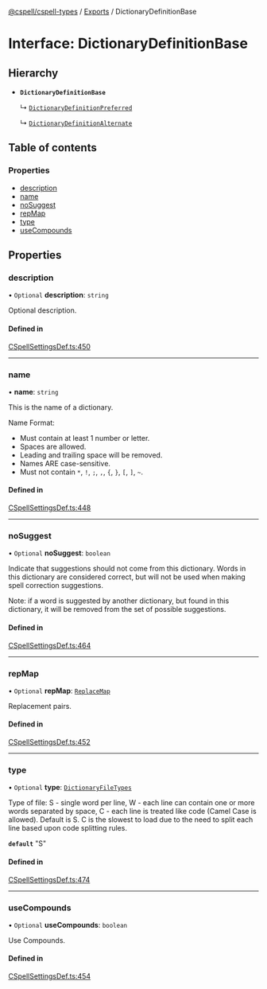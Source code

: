 [@cspell/cspell-types](../README.md) / [Exports](../modules.md) / DictionaryDefinitionBase

# Interface: DictionaryDefinitionBase

## Hierarchy

- **`DictionaryDefinitionBase`**

  ↳ [`DictionaryDefinitionPreferred`](DictionaryDefinitionPreferred.md)

  ↳ [`DictionaryDefinitionAlternate`](DictionaryDefinitionAlternate.md)

## Table of contents

### Properties

- [description](DictionaryDefinitionBase.md#description)
- [name](DictionaryDefinitionBase.md#name)
- [noSuggest](DictionaryDefinitionBase.md#nosuggest)
- [repMap](DictionaryDefinitionBase.md#repmap)
- [type](DictionaryDefinitionBase.md#type)
- [useCompounds](DictionaryDefinitionBase.md#usecompounds)

## Properties

### description

• `Optional` **description**: `string`

Optional description.

#### Defined in

[CSpellSettingsDef.ts:450](https://github.com/streetsidesoftware/cspell/blob/a151ccc/packages/cspell-types/src/CSpellSettingsDef.ts#L450)

___

### name

• **name**: `string`

This is the name of a dictionary.

Name Format:
- Must contain at least 1 number or letter.
- Spaces are allowed.
- Leading and trailing space will be removed.
- Names ARE case-sensitive.
- Must not contain `*`, `!`, `;`, `,`, `{`, `}`, `[`, `]`, `~`.

#### Defined in

[CSpellSettingsDef.ts:448](https://github.com/streetsidesoftware/cspell/blob/a151ccc/packages/cspell-types/src/CSpellSettingsDef.ts#L448)

___

### noSuggest

• `Optional` **noSuggest**: `boolean`

Indicate that suggestions should not come from this dictionary.
Words in this dictionary are considered correct, but will not be
used when making spell correction suggestions.

Note: if a word is suggested by another dictionary, but found in
this dictionary, it will be removed from the set of
possible suggestions.

#### Defined in

[CSpellSettingsDef.ts:464](https://github.com/streetsidesoftware/cspell/blob/a151ccc/packages/cspell-types/src/CSpellSettingsDef.ts#L464)

___

### repMap

• `Optional` **repMap**: [`ReplaceMap`](../modules.md#replacemap)

Replacement pairs.

#### Defined in

[CSpellSettingsDef.ts:452](https://github.com/streetsidesoftware/cspell/blob/a151ccc/packages/cspell-types/src/CSpellSettingsDef.ts#L452)

___

### type

• `Optional` **type**: [`DictionaryFileTypes`](../modules.md#dictionaryfiletypes)

Type of file:
S - single word per line,
W - each line can contain one or more words separated by space,
C - each line is treated like code (Camel Case is allowed).
Default is S.
C is the slowest to load due to the need to split each line based upon code splitting rules.

**`default`** "S"

#### Defined in

[CSpellSettingsDef.ts:474](https://github.com/streetsidesoftware/cspell/blob/a151ccc/packages/cspell-types/src/CSpellSettingsDef.ts#L474)

___

### useCompounds

• `Optional` **useCompounds**: `boolean`

Use Compounds.

#### Defined in

[CSpellSettingsDef.ts:454](https://github.com/streetsidesoftware/cspell/blob/a151ccc/packages/cspell-types/src/CSpellSettingsDef.ts#L454)
